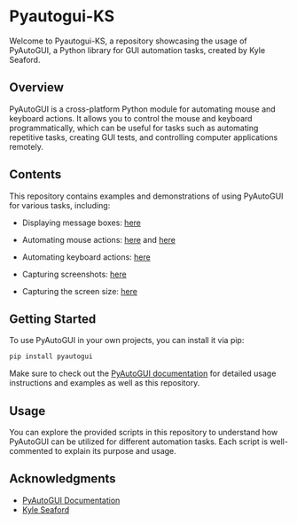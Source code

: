# Pyautogui-KS

Welcome to Pyautogui-KS, a repository showcasing the usage of PyAutoGUI, a Python library for GUI automation tasks, created by Kyle Seaford.

## Overview

PyAutoGUI is a cross-platform Python module for automating mouse and keyboard actions. It allows you to control the mouse and keyboard programmatically, which can be useful for tasks such as automating repetitive tasks, creating GUI tests, and controlling computer applications remotely.

## Contents

This repository contains examples and demonstrations of using PyAutoGUI for various tasks, including:

- Displaying message boxes: [here](https://github.com/KyleSeaford/Pyautogui-KS/blob/main/BoxPopUPs.py)

- Automating mouse actions: [here](https://github.com/KyleSeaford/Pyautogui-KS/blob/main/MouseClick.py) and  [here](https://github.com/KyleSeaford/Pyautogui-KS/blob/main/MouseMove.py)

- Automating keyboard actions: [here](https://github.com/KyleSeaford/Pyautogui-KS/blob/main/KeyboardClick.py)

- Capturing screenshots: [here](https://github.com/KyleSeaford/Pyautogui-KS/blob/main/screenCapture.py)

- Capturing the screen size: [here](https://github.com/KyleSeaford/Pyautogui-KS/blob/main/ScreenSize.py)


## Getting Started

To use PyAutoGUI in your own projects, you can install it via pip:

```bash
pip install pyautogui
``` 

Make sure to check out the [PyAutoGUI documentation](https://pyautogui.readthedocs.io/en/latest/index.html) for detailed usage instructions and examples as well as this repository.


## Usage
You can explore the provided scripts in this repository to understand how PyAutoGUI can be utilized for different automation tasks. Each script is well-commented to explain its purpose and usage.

## Acknowledgments
- [PyAutoGUI Documentation](https://pyautogui.readthedocs.io/en/latest/index.html)
- [Kyle Seaford](https://github.com/KyleSeaford)